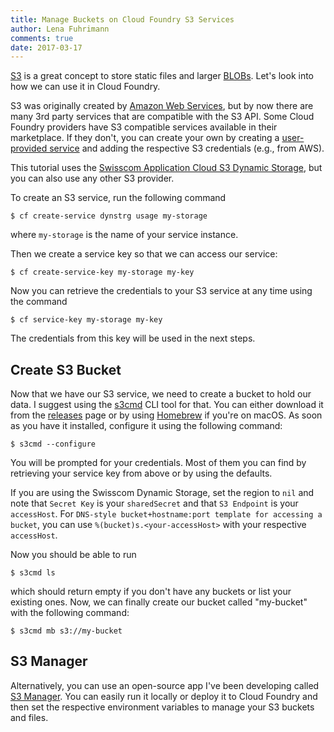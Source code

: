 ```yaml
---
title: Manage Buckets on Cloud Foundry S3 Services
author: Lena Fuhrimann
comments: true
date: 2017-03-17
---
```


[S3](https://aws.amazon.com/s3/) is a great concept to store static files and larger [BLOBs](https://en.wikipedia.org/wiki/Binary_large_object). Let's look into how we can use it in Cloud Foundry.

S3 was originally created by [Amazon Web Services](https://aws.amazon.com/), but by now there are many 3rd party services that are compatible with the S3 API. Some Cloud Foundry providers have S3 compatible services available in their marketplace. If they don't, you can create your own by creating a [user-provided service](https://docs.cloudfoundry.org/devguide/services/user-provided.html) and adding the respective S3 credentials (e.g., from AWS).

This tutorial uses the [Swisscom Application Cloud S3 Dynamic Storage](https://docs.developer.swisscom.com/service-offerings/dynamic.html), but you can also use any other S3 provider.

To create an S3 service, run the following command

```shell
$ cf create-service dynstrg usage my-storage
```

where `my-storage` is the name of your service instance.

Then we create a service key so that we can access our service:

```shell
$ cf create-service-key my-storage my-key
```

Now you can retrieve the credentials to your S3 service at any time using the command

```shell
$ cf service-key my-storage my-key
```

The credentials from this key will be used in the next steps.

## Create S3 Bucket

Now that we have our S3 service, we need to create a bucket to hold our data. I suggest using the [s3cmd](https://github.com/s3tools/s3cmd) CLI tool for that. You can either download it from the [releases](https://github.com/s3tools/s3cmd/releases) page or by using [Homebrew](http://brew.sh/) if you're on macOS. As soon as you have it installed, configure it using the following command:

```shell
$ s3cmd --configure
```

You will be prompted for your credentials. Most of them you can find by retrieving your service key from above or by using the defaults.

If you are using the Swisscom Dynamic Storage, set the region to `nil` and note that `Secret Key` is your `sharedSecret` and that `S3 Endpoint` is your `accessHost`. For `DNS-style bucket+hostname:port template for accessing a bucket`, you can use `%(bucket)s.<your-accessHost>` with your respective `accessHost`.

Now you should be able to run

```shell
$ s3cmd ls
```

which should return empty if you don't have any buckets or list your existing ones. Now, we can finally create our bucket called "my-bucket" with the following command:

```shell
$ s3cmd mb s3://my-bucket
```

## S3 Manager

Alternatively, you can use an open-source app I've been developing called [S3 Manager](https://github.com/cloudlena/s3manager). You can easily run it locally or deploy it to Cloud Foundry and then set the respective environment variables to manage your S3 buckets and files.
